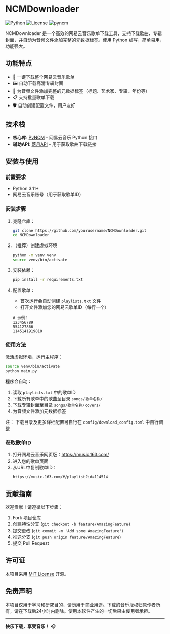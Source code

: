 # NCMDownloader

![Python](https://img.shields.io/badge/python-3.11+-blue.svg)
![License](https://img.shields.io/badge/license-MIT-green.svg)
![pyncm](https://img.shields.io/badge/powered%20by-pyncm-lightgrey.svg)

NCMDownloader 是一个高效的网易云音乐歌单下载工具，支持下载歌曲、专辑封面，并自动为音频文件添加完整的元数据标签。使用 Python 编写，简单易用，功能强大。

## 功能特点

- 🎵 一键下载整个网易云音乐歌单
- 🖼️ 自动下载高清专辑封面
- 📝 为音频文件添加完整的元数据标签（标题、艺术家、专辑、年份等）
- 📋 支持批量歌单下载
- 🛡️ 自动创建配置文件，用户友好

## 技术栈

- **核心库**: [PyNCM](https://github.com/mos9527/pyncm) - 网易云音乐 Python 接口
- **辅助API**: [落月API](https://doc.vkeys.cn/api-doc) - 用于获取歌曲下载链接

## 安装与使用

### 前置要求

- Python 3.11+
- 网易云音乐账号（用于获取歌单ID）

### 安装步骤

1. 克隆仓库：
   ```bash
   git clone https://github.com/yourusername/NCMDownloader.git
   cd NCMDownloader
   ```
2. （推荐）创建虚拟环境
   ```bash
   python -m venv venv
   source venv/bin/activate
   ```
3. 安装依赖：
   ```bash
   pip install -r requirements.txt
   ```

4. 配置歌单：
   - 首次运行会自动创建 `playlists.txt` 文件
   - 打开文件添加您的网易云歌单ID（每行一个）
   ```
   # 示例：
   123456789
   554127866
   1145141919810
   ```

### 使用方法

激活虚拟环境，运行主程序：
```bash
source venv/bin/activate
python main.py
```

程序会自动：
1. 读取 `playlists.txt` 中的歌单ID
2. 下载所有歌单中的歌曲至目录 `songs/歌单名称/`
3. 下载专辑封面至目录 `songs/歌单名称/covers/`
4. 为音频文件添加元数据标签

注：
下载目录及更多详细配置可自行在 `config/download_config.toml` 中自行调整

### 获取歌单ID

1. 打开网易云音乐网页版：https://music.163.com/
2. 进入您的歌单页面
3. 从URL中复制歌单ID：
   ```
   https://music.163.com/#/playlist?id=114514
   ```

## 贡献指南

欢迎贡献！请遵循以下步骤：

1. Fork 项目仓库
2. 创建特性分支 (`git checkout -b feature/AmazingFeature`)
3. 提交更改 (`git commit -m 'Add some AmazingFeature'`)
4. 推送分支 (`git push origin feature/AmazingFeature`)
5. 提交 Pull Request

## 许可证

本项目采用 [MIT License](LICENSE) 开源。

## 免责声明

本项目仅用于学习和研究目的，请勿用于商业用途。下载的音乐版权归原作者所有，请在下载后24小时内删除。使用本软件产生的一切后果由使用者承担。

---


**快乐下载，享受音乐！** 🎧
